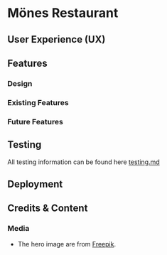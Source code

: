 # Mönes Restaurant

## User Experience (UX)

## Features

### Design

### Existing Features

### Future Features

## Testing

All testing information can be found here [testing.md]()

## Deployment

## Credits & Content

### Media

- The hero image are from [Freepik](https://www.freepik.com).